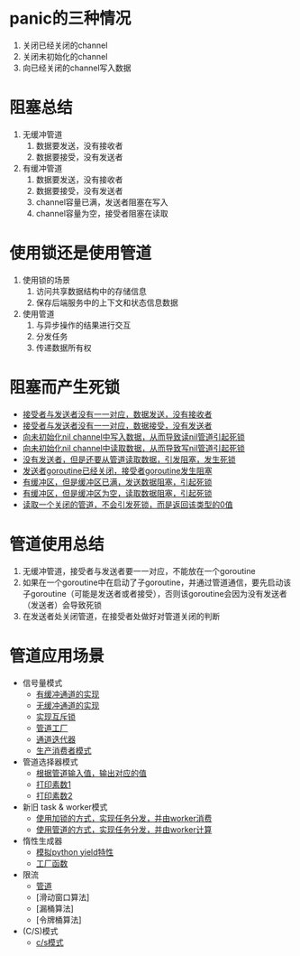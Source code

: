 # panic的三种情况

1. 关闭已经关闭的channel
2. 关闭未初始化的channel
3. 向已经关闭的channel写入数据


# 阻塞总结
1. 无缓冲管道
    1. 数据要发送，没有接收者
    2. 数据要接受，没有发送者
2. 有缓冲管道
    1. 数据要发送，没有接收者
    2. 数据要接受，没有发送者
    3. channel容量已满，发送者阻塞在写入
    4. channel容量为空，接受者阻塞在读取

# 使用锁还是使用管道
1. 使用锁的场景
   1. 访问共享数据结构中的存储信息
   2. 保存后端服务中的上下文和状态信息数据
2. 使用管道
   1. 与异步操作的结果进行交互
   2. 分发任务
   3. 传递数据所有权

# 阻塞而产生死锁
* [接受者与发送者没有一一对应，数据发送，没有接收者](deadlock_1.go)
* [接受者与发送者没有一一对应，数据接受，没有发送者](deadlock_2.go)
* [向未初始化nil channel中写入数据，从而导致读nil管道引起死锁](deadlock_3.go)
* [向未初始化nil channel中读取数据，从而导致写nil管道引起死锁](deadlock_4.go)
* [没有发送者，但是还要从管道读取数据，引发阻塞，发生死锁](deadlock_5.go)
* [发送者goroutine已经关闭，接受者goroutine发生阻塞](deadlock_6.go)
* [有缓冲区，但是缓冲区已满，发送数据阻塞，引起死锁](deadlock_7.go)
* [有缓冲区，但是缓冲区为空，读取数据阻塞，引起死锁](deadlock_8.go)
* [读取一个关闭的管道，不会引发死锁，而是返回该类型的0值](deadlock_9.go)


# 管道使用总结

1. 无缓冲管道，接受者与发送者要一一对应，不能放在一个goroutine
2. 如果在一个goroutine中在启动了子goroutine，并通过管道通信，要先启动该子goroutine（可能是发送者或者接受），否则该goroutine会因为没有发送者（发送者）会导致死锁
3. 在发送者处关闭管道，在接受者处做好对管道关闭的判断

# 管道应用场景
* 信号量模式
  * [有缓冲通道的实现](semaphore_1.go)
  * [无缓冲通道的实现](semaphore_2.go)
  * [实现互斥锁](mutex.go)
  * [管道工厂](factory.go)
  * [通道迭代器](iter.go)
  * [生产消费者模式](consumer.go)
* 管道选择器模式
  * [根据管道输入值，输出对应的值](selector.go)
  * [打印素数1](prime_1.go)
  * [打印素数2](prime_2.go)
* 新旧 task & worker模式
  * [使用加锁的方式，实现任务分发，并由worker消费]()
  * [使用管道的方式，实现任务分发，并由worker计算](task2.go)
* 惰性生成器
  * [模拟python yield特性](lazy_generator.go)
  * [工厂函数](build_lazy_evaluator.go)
* 限流
  * [管道](ch_limit.go)
  * [滑动窗口算法]
  * [漏桶算法]
  * [令牌桶算法]
* (C/S)模式
  * [c/s模式](cs.go)